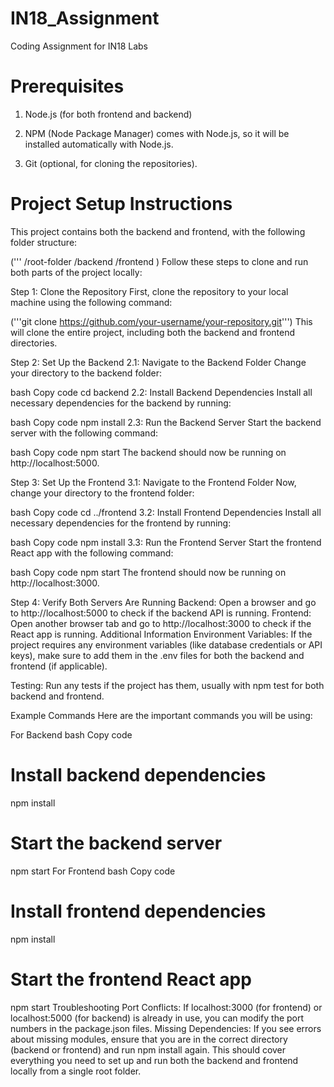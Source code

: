 # IN18_Assignment
Coding Assignment for IN18 Labs

# Prerequisites

1. Node.js (for both frontend and backend)

2. NPM (Node Package Manager) comes with Node.js, so it will be installed automatically with Node.js.

3. Git (optional, for cloning the repositories).

# Project Setup Instructions
This project contains both the backend and frontend, with the following folder structure:


('''
/root-folder
  /backend
  /frontend
  )
Follow these steps to clone and run both parts of the project locally:

Step 1: Clone the Repository
First, clone the repository to your local machine using the following command:


('''git clone https://github.com/your-username/your-repository.git''')
This will clone the entire project, including both the backend and frontend directories.

Step 2: Set Up the Backend
2.1: Navigate to the Backend Folder
Change your directory to the backend folder:

bash
Copy code
cd backend
2.2: Install Backend Dependencies
Install all necessary dependencies for the backend by running:

bash
Copy code
npm install
2.3: Run the Backend Server
Start the backend server with the following command:

bash
Copy code
npm start
The backend should now be running on http://localhost:5000.

Step 3: Set Up the Frontend
3.1: Navigate to the Frontend Folder
Now, change your directory to the frontend folder:

bash
Copy code
cd ../frontend
3.2: Install Frontend Dependencies
Install all necessary dependencies for the frontend by running:

bash
Copy code
npm install
3.3: Run the Frontend Server
Start the frontend React app with the following command:

bash
Copy code
npm start
The frontend should now be running on http://localhost:3000.

Step 4: Verify Both Servers Are Running
Backend: Open a browser and go to http://localhost:5000 to check if the backend API is running.
Frontend: Open another browser tab and go to http://localhost:3000 to check if the React app is running.
Additional Information
Environment Variables: If the project requires any environment variables (like database credentials or API keys), make sure to add them in the .env files for both the backend and frontend (if applicable).

Testing: Run any tests if the project has them, usually with npm test for both backend and frontend.

Example Commands
Here are the important commands you will be using:

For Backend
bash
Copy code
# Install backend dependencies
npm install

# Start the backend server
npm start
For Frontend
bash
Copy code
# Install frontend dependencies
npm install

# Start the frontend React app
npm start
Troubleshooting
Port Conflicts: If localhost:3000 (for frontend) or localhost:5000 (for backend) is already in use, you can modify the port numbers in the package.json files.
Missing Dependencies: If you see errors about missing modules, ensure that you are in the correct directory (backend or frontend) and run npm install again.
This should cover everything you need to set up and run both the backend and frontend locally from a single root folder.
